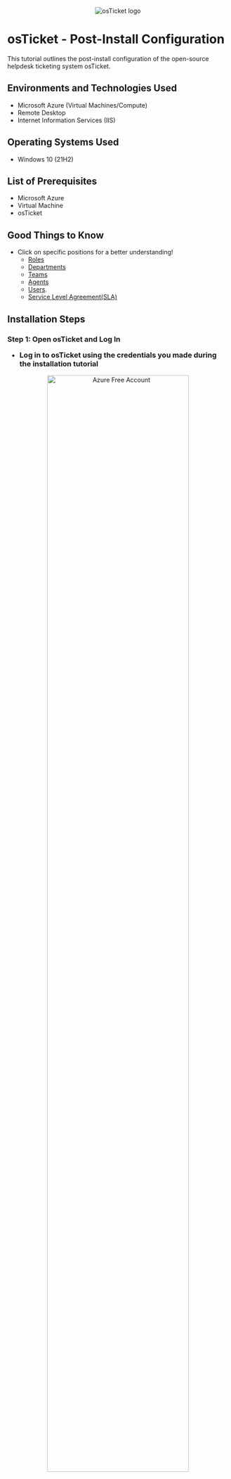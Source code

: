<p align="center">
<img src="https://i.imgur.com/Clzj7Xs.png" alt="osTicket logo"/>
</p>

<h1>osTicket -  Post-Install Configuration</h1>
This tutorial outlines the post-install configuration of the open-source helpdesk ticketing system osTicket.<br />



<h2>Environments and Technologies Used</h2>

- Microsoft Azure (Virtual Machines/Compute)
- Remote Desktop
- Internet Information Services (IIS)

<h2>Operating Systems Used </h2>

- Windows 10</b> (21H2)

<h2>List of Prerequisites</h2>

- Microsoft Azure
- Virtual Machine
- osTicket 


<h2>Good Things to Know</h2>

 - Click on specific positions for a better understanding!
 	- [Roles](https://docs.osticket.com/en/latest/Admin/Agents/Roles.html)
	- [Departments](https://docs.osticket.com/en/latest/Admin/Agents/Departments.html)
	- [Teams](https://docs.osticket.com/en/latest/Admin/Agents/Teams.html) 
	- [Agents](https://docs.osticket.com/en/latest/Admin/Agents/Agents.html)
	- [Users](https://docs.osticket.com/en/latest/Agent/Users/User%20Directory.html).
	- [Service Level Agreement(SLA)](https://docs.osticket.com/en/latest/Admin/Manage/SLA%20Plans.html)
	
   

<h2>Installation Steps</h2>

<h3>Step 1: Open osTicket and Log In

- Log in to osTicket using the credentials you made during the installation tutorial </h3>

<p align="center">
<img src="https://i.imgur.com/gAXVBO2.png" height="80%" width="80%" alt="Azure Free Account"/>	


<h3>Step 2: Configure Roles </h3>

- Make sure you are in the Admin panel (check the top-right of the screen to see which panel you are in)
	- If it says "Agent," you are in the Admin panel
- Select the Agent tab > Roles > Add New Role
	- Name: Supreme Admin
	- Select Permissions tab and check every box under the "Tickets," "Tasks," and "Knowledgebase" sections
- Select Add Role
	
<p align="center">
<img src="https://i.imgur.com/9tiOON2.png" height="70%" width="70%" alt="Azure Free Account"/> <img src="https://i.imgur.com/CfCzRRk.png" height="70%" width="70%" alt="Azure Free Services"/>
</p>


<h3>Step 3: Configure Departments</h3>

- Ensure you are still in the Admin panel
- Select the Agent tab > Departments > Add New Department 
	- Name: System Administrators
- Select Create Department 


<p align="center">
<img src="https://i.imgur.com/f2uEloL.png" height="70%" width="70%" alt="Azure Free Account"/> <img src="https://i.imgur.com/X2dXwjY.png" height="70%" width="70%" alt="Azure Free Services"/>
</p>


<h3>Step 4: Configure Teams
</h3>

- Select the Agent tab > Teams > Add New Team
	- Name: Level II Support 
- Go to the Members tab and select yourself in "Select Agent" dropdown menu
- Select Create Team
	
<p align="center">
<img src="https://i.imgur.com/v6zzN3N.png" height="70%" width="70%" alt="Azure Free Account"/> <img src="https://i.imgur.com/4IieS80.png" height="70%" width="70%" alt="Azure Free Services"/>
</p>

<h3>Step 5: Allow Anyone to Create Tickets</h3>

- Select Settings > User Settings
	- Make sure the following box is unchecked: 
		- Registration Required: Require registration and login to create tickets 
		
<p align="center">
<img src="https://i.imgur.com/kcd1jRf.png" height="80%" width="80%" alt="Azure Free Account"/>		


<h3>Step 6: Configure Agents</h3>

- Select the Agent tab > Add New Agents
	- Name: Jane Doe
	- Email : jane.doe(@)osticket.com
	- Username: jane.doe
	- Click Set Password and uncheck the box that says "Send the Agent a Password Reset Email"
		- Set your password to anything you like
		- Uncheck the box that says "Require Password Change at Next Login"
		- Select set
		
<p align="center">
<img src="https://i.imgur.com/fTvI0Ru.png" height="70%" width="70%" alt="Azure Free Account"/> <img src="https://i.imgur.com/6OU5KqX.png" height="70%" width="70%" alt="Azure Free Services"/>
</p>

- Select the Access tab 
	- Under Primary Department: 
		- Select the Department dropdown menu > System Administrators
		- Select the Role dropdown menu > Supreme Admin
	- Extended Accesss 
		- Select Department > Support > Add > Supreme Admin
- Select Team tab
	- Select Team dropdown menu > Level II Support
	- Select Add
- Select Create	

	
<p align="center">
<img src="https://i.imgur.com/HPSPHNU.png" height="70%" width="70%" alt="Azure Free Account"/> <img src="https://i.imgur.com/hotx1wo.png" height="70%" width="70%" alt="Azure Free Services"/>
</p>

- Create another agent and replace Jane with John.
	- Follow the same steps as above, except make some changes to the Primary Department
		- Select the Department dropdown menu > Support
		- Select the Role dropdown menu > View Only
	- Extended Accesss 
		- Select Department > Support > Save Changes
		
<p align="center">
<img src="https://i.imgur.com/qQ8ckBr.png" height="70%" width="70%" alt="Azure Free Account"/> <img src="https://i.imgur.com/KVPsUb4.png" height="70%" width="70%" alt="Azure Free Services"/>
</p>
 
     

<h3>Step 7: Configure Users
</h3>

<p align="center">
<img src="https://i.imgur.com/UUqCK1d.png" height="80%" width="80%" alt="Azure Free Account"/>		
	
- Select the Users tab to create a user
	- Email Address: Karen(@)osticket.com
	- Full Name: Karen Karen
	- Select Add User
	
<p align="center">
<img src="https://i.imgur.com/wpTn12W.png" height="80%" width="80%" alt="Azure Free Account"/>			
	
 - Select the User tab again to create another user
	- Email Address: Ken(@)osticket.com
	- Full Name: Ken Ken
	- Select Add User

<p align="center">
<img src="https://i.imgur.com/EXyy5Gq.png" height="80%" width="80%" alt="Azure Free Account"/>		

<h3>Step 8:  Configure Service Level Agreements (SLA)
</h3>

- We will create three SLAs
- Select the Manage tab > SLA > Add New SLA Plan
	- Name: SEV-A 			
	- Grace Period: 1
	- Schedule dropdown menu: 24/7
	- Select Add Plan
	
<p align="center">
<img src="https://i.imgur.com/fMR4yMR.png" height="80%" width="80%" alt="Azure Free Account"/> <img src="https://i.imgur.com/3tQnihq.png" height="80%" width="80%" alt="Azure Free Services"/>
</p>

	- Name: SEV-B
	- Grace Period: 4
	- Schedule dropdown menu: 24/7
	- Select Add Plan
	
<p align="center">
<img src="https://i.imgur.com/pAbQPEP.png" height="80%" width="80%" alt="Azure Free Account"/>

	- Name: SEV-C 
	- Grace Period: 8
	- Schedule dropdown menu: Monday - Friday 8AM - 5PM with U.S. Holidays
	- Select Add Plan

<p align="center">
<img src="https://i.imgur.com/5cgn0oz.png" height="80%" width="80%" alt="Azure Free Account"/>



<h3>Step 9:   Configure Help Topics
</h3>

- We will create four Help Topics
- Select the Manage tab > Help Topics > Add New Help Topic
	- Business Critical Outage
	- Personal Computer Issues
	- Equipment Request
	- Password Reset
- Select Add Topic for each topic

<p align="center">
<img src="https://i.imgur.com/uFmSyqK.png" height="80%" width="80%" alt="Azure Free Account"/>



🎉Congratulations! You have configured osTicket succesfully!🎉 Click [here](https://github.com/randyta/Ticket-Lifecycle) to move on to the final part of this tutorial! 
